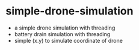 # simple-drone-simulation

- a simple drone simulation with threading
- battery drain simulation with threading
- simple (x.y) to simulate coordinate of drone
